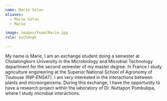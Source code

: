 ```yaml
---
name: Marie Solau
aliases:
  - Marie Solau
  - Marie

image: images/team/Marie.jpg
role: exchange

---
```


My name is Marie, I am an exchange student doing a semester at Chulalongkorn University in the Microbiology and Microbial Technology department for the second semester of my master degree. In France I study agriculture engineering at the Superior National School of Agronomy of Toulouse (INP-ENSAT). I am very interested in the interactions between plants and microorganisms. During this exchange, I have the opportunity to have a research project within the laboratory of Dr. Nuttapon Pombubpa, where I study microbial interactions.
